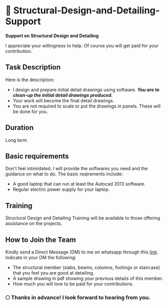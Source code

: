# 📔 Structural-Design-and-Detailing-Support
**Support on Structural Design and Detailing**<br>

I appreciate your willingness to help. Of course you will get paid for your contribution.

## Task Description
Here is the description:<br>

- I design and prepare initial detail drawings using software. _**You are to clean-up the initial detail drawings produced.**_<br>
- Your work will become the final detail drawings.<br>
- You are not required to scale or put the drawings in panels. These will be done for you.<br>

## Duration
   Long term
   
## Basic requirements
Don't feel intimidated. I will provide the softwares you need and the guidance on what to do. The basic reqirements include:
- A good laptop that can run at least the Autocad 2013 software.
- Regular electric power supply for your laptop.

## Training
Structural Design and Detailing Training will be available to those offering assistance on the projects.

## How to Join the Team
Kindly send a Direct Message (DM) to me on whatsapp through this <a target="_blank" href="https://wa.me/message/SNSWEC3U4E3XK1">link</a>.
Indicate in your DM the following:

- The structural member (slabs, beams, columns, footings or staircase) that you feel you are good at detailing.
- A sample drawing in pdf showing your previous details of this member.
- How much you will love to be paid for your contributions.<br>

### 🌕 Thanks in advance! I look forward to hearing from you.

